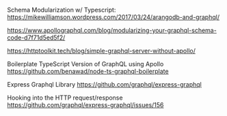 Schema Modularization w/ Typescript:
https://mikewilliamson.wordpress.com/2017/03/24/arangodb-and-graphql/

https://www.apollographql.com/blog/modularizing-your-graphql-schema-code-d7f71d5ed5f2/

https://httptoolkit.tech/blog/simple-graphql-server-without-apollo/

Boilerplate TypeScript Version of GraphQL using Apollo
https://github.com/benawad/node-ts-graphql-boilerplate

Express Graphql Library
https://github.com/graphql/express-graphql

Hooking into the HTTP request/response
https://github.com/graphql/express-graphql/issues/156
